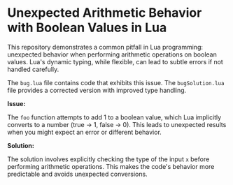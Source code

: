 # Unexpected Arithmetic Behavior with Boolean Values in Lua

This repository demonstrates a common pitfall in Lua programming: unexpected behavior when performing arithmetic operations on boolean values.  Lua's dynamic typing, while flexible, can lead to subtle errors if not handled carefully.

The `bug.lua` file contains code that exhibits this issue.  The `bugSolution.lua` file provides a corrected version with improved type handling.

**Issue:**

The `foo` function attempts to add 1 to a boolean value, which Lua implicitly converts to a number (true -> 1, false -> 0). This leads to unexpected results when you might expect an error or different behavior.

**Solution:**

The solution involves explicitly checking the type of the input `x` before performing arithmetic operations.  This makes the code's behavior more predictable and avoids unexpected conversions.